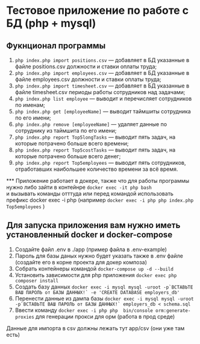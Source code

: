 # Тестовое приложение по работе с БД (php + mysql)

## Фукнционал программы

1) ``` php index.php import positions.csv ``` — добавляет в БД указанные в файле positions.csv
должности и ставки оплаты труда;
2) ``` php index.php import employees.csv ``` — добавляет в БД указанные в файле employees.csv
должности и ставки оплаты труда;
3) ``` php index.php import timesheet.csv ``` — добавляет в БД указанные в файле timesheet.csv
периоды работы сотрудников над задачами;
4) ``` php index.php list employee ``` — выводит и перечисляет сотрудников по именам;
5) ``` php index.php get [employeeName] ``` — выводит таймшиты сотрудника по его имени;
6) ``` php index.php remove [employeeName] ``` — удаляет данные по сотруднику из таймшита по его имени;
7) ``` php index.php report Top5longTasks ``` — выводит пять задач, на которые потрачено больше
всего времени;
8) ``` php index.php report Top5costTasks ``` — выводит пять задач, на которые потрачено больше
всего денег;
9) ``` php index.php report Top5employees ``` — выводит пять сотрудников, отработавших наибольшее количество времени за всё время.

*** Приложение работает в докере, также что для работы программы нужно либо зайти в контейнре ``` docker exec -it php bash ```  
и вызывать команды отттуда или перед командой использовать префикс docker exec -i php (например ``` docker exec -i php php index.php  Top5employees ``` )

## Для запуска приложения вам нужно иметь установленный docker и docker-compose
1) Создайте файл .env в ./app (пример файла в .env-example)
2) Пароль для базы даных нужно будет указать также в .env файле (создайте его в корне проекта для докер композа)
3) Собрать контейнеры командой ``` docker-compose up -d --build ```
4) Установить зависимости для php приложения ``` docker exec php composer install ```
5) Создать базу данных ``` docker exec -i mysql mysql -uroot -p`ВСТАВЬТЕ ВАШ ПАРОЛЬ от БАЗЫ ДАННЫХ!` -e 'CREATE DATABASE employers_db' ``` 
6) Перенести данные из дампа базы ``` docker exec -i mysql mysql -uroot -p`ВСТАВЬТЕ ВАШ ПАРОЛЬ от БАЗЫ ДАННЫХ!` employers_db < schema.sql ```
7) Ввести команду ``` docker exec -i php php  bin/console orm:generate-proxies ``` для генерации прокси для орм (работа в прод среде)


Данные для импорта в csv  должны лежать тут app/csv (они уже там есть)

